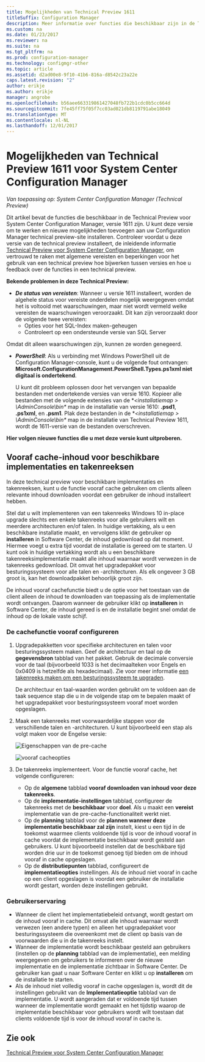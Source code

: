 ```yaml
---
title: Mogelijkheden van Technical Preview 1611
titleSuffix: Configuration Manager
description: Meer informatie over functies die beschikbaar zijn in de Technical Preview voor System Center Configuration Manager, versie 1611.
ms.custom: na
ms.date: 01/23/2017
ms.reviewer: na
ms.suite: na
ms.tgt_pltfrm: na
ms.prod: configuration-manager
ms.technology: configmgr-other
ms.topic: article
ms.assetid: d2ad00e8-9f10-41b6-816a-d8542c23a22e
caps.latest.revision: "2"
author: erikje
ms.author: erikje
manager: angrobe
ms.openlocfilehash: b56aee663319861427048fb722b1cdc0b5cc664d
ms.sourcegitcommit: 7fe45ff75f05f7cc03ad021db8119791abe18049
ms.translationtype: MT
ms.contentlocale: nl-NL
ms.lasthandoff: 12/01/2017
---
```

# <a name="capabilities-in-technical-preview-1611-for-system-center-configuration-manager"></a>Mogelijkheden van Technical Preview 1611 voor System Center Configuration Manager

*Van toepassing op: System Center Configuration Manager (Technical Preview)*



Dit artikel bevat de functies die beschikbaar in de Technical Preview voor System Center Configuration Manager, versie 1611 zijn. U kunt deze versie om te werken en nieuwe mogelijkheden toevoegen aan uw Configuration Manager technical preview-site installeren. Controleer voordat u deze versie van de technical preview installeert, de inleidende informatie [Technical Preview voor System Center Configuration Manager](../../core/get-started/technical-preview.md), om vertrouwd te raken met algemene vereisten en beperkingen voor het gebruik van een technical preview hoe bijwerken tussen versies en hoe u feedback over de functies in een technical preview.    

**Bekende problemen in deze Technical Preview:**   
- ***De status van vereisten***: Wanneer u versie 1611 installeert, worden de algehele status voor vereiste onderdelen mogelijk weergegeven omdat het is voltooid met waarschuwingen, maar niet wordt vermeld welke vereisten de waarschuwingen veroorzaakt. Dit kan zijn veroorzaakt door de volgende twee vereisten:
  - Opties voor het SQL-Index maken-geheugen
  - Controleert op een ondersteunde versie van SQL Server  

 Omdat dit alleen waarschuwingen zijn, kunnen ze worden genegeerd.

- ***PowerShell***: Als u verbinding met Windows PowerShell uit de Configuration Manager-console, kunt u de volgende fout ontvangen: **Microsoft.ConfigurationManagement.PowerShell.Types.ps1xml niet digitaal is ondertekend**.  

   U kunt dit probleem oplossen door het vervangen van bepaalde bestanden met ondertekende versies van versie 1610. Kopieer alle bestanden met de volgende extensies van de **&lt;installatiemap > \AdminConsole\bin\**  map in de installatie van versie 1610: **.psd1**, **.ps1xml**, en **.psm1**. Plak deze bestanden in de **&lt;installatiemap > \AdminConsole\bin\**  map in de installatie van Technical Preview 1611, wordt de 1611-versie van de bestanden overschreven.


**Hier volgen nieuwe functies die u met deze versie kunt uitproberen.**  

## <a name="pre-cache-content-for-available-deployments-and-task-sequences"></a>Vooraf cache-inhoud voor beschikbare implementaties en takenreeksen
In deze technical preview voor beschikbare implementaties en takenreeksen, kunt u de functie vooraf cache gebruiken om clients alleen relevante inhoud downloaden voordat een gebruiker de inhoud installeert hebben.

Stel dat u wilt implementeren van een takenreeks Windows 10 in-place upgrade slechts een enkele takenreeks voor alle gebruikers wilt en meerdere architecturen en/of talen. In huidige vertakking, als u een beschikbare installatie maakt, en vervolgens klikt de gebruiker op **installeren** in Software Center, de inhoud gedownload op dat moment. Hiermee voegt u extra tijd voordat de installatie is gereed om te starten. U kunt ook in huidige vertakking wordt als u een beschikbare takenreeksimplementatie maakt alle inhoud waarnaar wordt verwezen in de takenreeks gedownload. Dit omvat het upgradepakket voor besturingssysteem voor alle talen en -architecturen. Als elk ongeveer 3 GB groot is, kan het downloadpakket behoorlijk groot zijn.

De inhoud vooraf cachefunctie biedt u de optie voor het toestaan van de client alleen de inhoud te downloaden van toepassing als de implementatie wordt ontvangen. Daarom wanneer de gebruiker klikt op **installeren** in Software Center, de inhoud gereed is en de installatie begint snel omdat de inhoud op de lokale vaste schijf.

### <a name="to-configure-the-pre-cache-feature"></a>De cachefunctie vooraf configureren

1. Upgradepakketten voor specifieke architecturen en talen voor besturingssysteem maken. Geef de architectuur en taal op de **gegevensbron** tabblad van het pakket. Gebruik de decimale conversie voor de taal (bijvoorbeeld 1033 is het decimaalteken voor Engels en 0x0409 is hetzelfde als hexadecimaal). Zie voor meer informatie [een takenreeks maken om een besturingssysteem te upgraden](/sccm/osd/deploy-use/create-a-task-sequence-to-upgrade-an-operating-system).

    De architectuur en taal-waarden worden gebruikt om te voldoen aan de taak sequence stap die u in de volgende stap om te bepalen maakt of het upgradepakket voor besturingssysteem vooraf moet worden opgeslagen.
2. Maak een takenreeks met voorwaardelijke stappen voor de verschillende talen en -architecturen. U kunt bijvoorbeeld een stap als volgt maken voor de Engelse versie:

    ![Eigenschappen van de pre-cache](media/precacheproperties2.png)

    ![vooraf cacheopties](media/precacheoptions2.png)  

3. De takenreeks implementeert. Voor de functie vooraf cache, het volgende configureren:
    - Op de **algemene** tabblad **vooraf downloaden van inhoud voor deze takenreeks**.
    - Op de **implementatie-instellingen** tabblad, configureer de takenreeks met de **beschikbaar** voor **doel**. Als u maakt een **vereist** implementatie van de pre-cache-functionaliteit werkt niet.
    - Op de **planning** tabblad voor de **plannen wanneer deze implementatie beschikbaar zal zijn** instelt, kiest u een tijd in de toekomst waarmee clients voldoende tijd is voor de inhoud vooraf in cache voordat de implementatie beschikbaar wordt gesteld aan gebruikers. U kunt bijvoorbeeld instellen dat de beschikbare tijd worden drie uur in de toekomst genoeg tijd bieden om de inhoud vooraf in cache opgeslagen.  
    - Op de **distributiepunten** tabblad, configureert de **implementatieopties** instellingen. Als de inhoud niet vooraf in cache op een client opgeslagen is voordat een gebruiker de installatie wordt gestart, worden deze instellingen gebruikt.


### <a name="user-experience"></a>Gebruikerservaring
- Wanneer de client het implementatiebeleid ontvangt, wordt gestart om de inhoud vooraf in cache. Dit omvat alle inhoud waarnaar wordt verwezen (een andere typen) en alleen het upgradepakket voor besturingssysteem die overeenkomt met de client op basis van de voorwaarden die u in de takenreeks instelt.
- Wanneer de implementatie wordt beschikbaar gesteld aan gebruikers (instellen op de **planning** tabblad van de implementatie), een melding weergegeven om gebruikers te informeren over de nieuwe implementatie en de implementatie zichtbaar in Software Center. De gebruiker kan gaat u naar Software Center en klikt u op **installeren** om de installatie te starten.
- Als de inhoud niet volledig vooraf in cache opgeslagen is, wordt dit de instellingen gebruikt van de **Implementatieoptie** tabblad van de implementatie. U wordt aangeraden dat er voldoende tijd tussen wanneer de implementatie wordt gemaakt en het tijdstip waarop de implementatie beschikbaar voor gebruikers wordt wilt toestaan dat clients voldoende tijd is voor de inhoud vooraf in cache is.


## <a name="see-also"></a>Zie ook
[Technical Preview voor System Center Configuration Manager](../../core/get-started/technical-preview.md)
